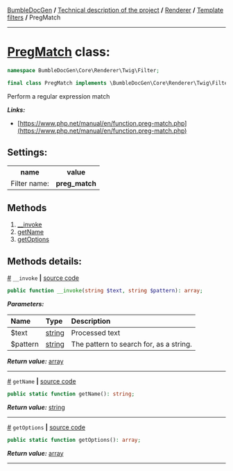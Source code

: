 [BumbleDocGen](../../../README.md) **/**
[Technical description of the project](../../readme.md) **/**
[Renderer](../readme.md) **/**
[Template filters](../04_twigCustomFilters.md) **/**
PregMatch

---


# [PregMatch](https://github.com/bumble-tech/bumble-doc-gen/blob/master/src/Core/Renderer/Twig/Filter/PregMatch.php#L12) class:

```php
namespace BumbleDocGen\Core\Renderer\Twig\Filter;

final class PregMatch implements \BumbleDocGen\Core\Renderer\Twig\Filter\CustomFilterInterface
```
Perform a regular expression match

***Links:***
- [https://www.php.net/manual/en/function.preg-match.php](https://www.php.net/manual/en/function.preg-match.php)


<h2>Settings:</h2>

<table>
    <tr>
        <th>name</th>
        <th>value</th>
    </tr>
    <tr>
        <td>Filter name:</td>
        <td><b>preg_match</b></td>
    </tr>
</table>

## Methods

1. [__invoke](#m-invoke) 
1. [getName](#mgetname) 
1. [getOptions](#mgetoptions) 

## Methods details:

<a name="m-invoke" href="#m-invoke">#</a> `__invoke`  **|** [source code](https://github.com/bumble-tech/bumble-doc-gen/blob/master/src/Core/Renderer/Twig/Filter/PregMatch.php#L20)
```php
public function __invoke(string $text, string $pattern): array;
```

***Parameters:***

| Name | Type | Description |
|:-|:-|:-|
$text | [string](https://www.php.net/manual/en/language.types.string.php) | Processed text |
$pattern | [string](https://www.php.net/manual/en/language.types.string.php) | The pattern to search for, as a string. |

***Return value:*** [array](https://www.php.net/manual/en/language.types.array.php)

---

<a name="mgetname" href="#mgetname">#</a> `getName`  **|** [source code](https://github.com/bumble-tech/bumble-doc-gen/blob/master/src/Core/Renderer/Twig/Filter/PregMatch.php#L26)
```php
public static function getName(): string;
```

***Return value:*** [string](https://www.php.net/manual/en/language.types.string.php)

---

<a name="mgetoptions" href="#mgetoptions">#</a> `getOptions`  **|** [source code](https://github.com/bumble-tech/bumble-doc-gen/blob/master/src/Core/Renderer/Twig/Filter/PregMatch.php#L31)
```php
public static function getOptions(): array;
```

***Return value:*** [array](https://www.php.net/manual/en/language.types.array.php)

---
